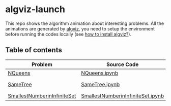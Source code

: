 # algviz-launch

This repo shows the algorithm animation about interesting problems. All the animations are generated by [algviz](https://algviz.com/), you need to setup the environment before running the codes locally (see [how to install algviz?](https://github.com/zjl9959/algviz#installation)).


## Table of contents

|    Problem       |     Source Code    |    Animination   |
|------------------|--------------------|------------------|
|   [NQueens]      |   [NQueens.ipynb]  |   [NQueens.svg]  | 
|   [SameTree]     |   [SameTree.ipynb] | [SameTree1.svg] [SameTree2.svg] [SameTree3.svg] |
|   [SmallestNumberinInfiniteSet]  | [SmallestNumberinInfiniteSet.ipynb] | [SmallestNumberinInfiniteSet.svg] |


[NQueens]: https://leetcode.com/problems/n-queens-ii/
[NQueens.ipynb]: notebooks/NQueens.ipynb
[NQueens.svg]: https://cdn.jsdelivr.net/gh/zjl9959/algviz-launch@main/animations/NQueens.svg
[SameTree]: https://leetcode.com/problems/same-tree/
[SameTree.ipynb]: notebooks/SameTree.ipynb
[SameTree1.svg]: https://cdn.jsdelivr.net/gh/zjl9959/algviz-launch@main/animations/SameTree1.svg
[SameTree2.svg]: https://cdn.jsdelivr.net/gh/zjl9959/algviz-launch@main/animations/SameTree2.svg
[SameTree3.svg]: https://cdn.jsdelivr.net/gh/zjl9959/algviz-launch@main/animations/SameTree3.svg
[SmallestNumberinInfiniteSet]: https://leetcode.com/problems/smallest-number-in-infinite-set/
[SmallestNumberinInfiniteSet.ipynb]: notebooks/SmallestNumberinInfiniteSet.ipynb
[SmallestNumberinInfiniteSet.svg]: https://cdn.jsdelivr.net/gh/zjl9959/algviz-launch@main/animations/SmallestNumberinInfiniteSet.svg
